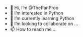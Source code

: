 - 👋 Hi, I’m @ThePanProo
- 👀 I’m interested in Python
- 🌱 I’m currently learning Python
- 💞️ I’m looking to collaborate on ...
- 📫 How to reach me ...

<!---
ThePanProo/ThePanProo is a ✨ special ✨ repository because its `README.md` (this file) appears on your GitHub profile.
You can click the Preview link to take a look at your changes.
--->
